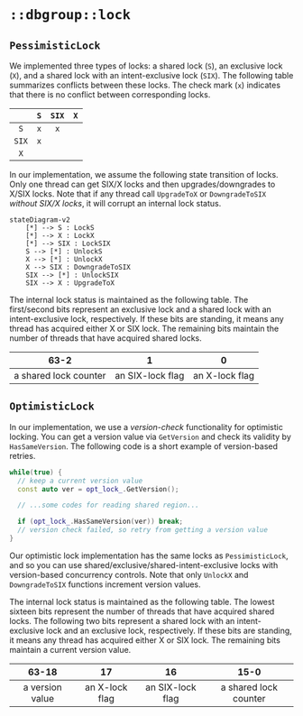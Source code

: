 # `::dbgroup::lock`

## `PessimisticLock`

We implemented three types of locks: a shared lock (`S`), an exclusive lock (`X`), and a shared lock with an intent-exclusive lock (`SIX`). The following table summarizes conflicts between these locks. The check mark (`x`) indicates that there is no conflict between corresponding locks.

|| `S` | `SIX` | `X` |
|:-:|:-:|:-:|:-:|
| `S` | `x` | `x` | |
| `SIX` | `x` | | |
| `X` | | | |

In our implementation, we assume the following state transition of locks. Only one thread can get SIX/X locks and then upgrades/downgrades to X/SIX locks. Note that if any thread call `UpgradeToX` or `DowngradeToSIX` *without SIX/X locks*, it will corrupt an internal lock status.

```mermaid
stateDiagram-v2
    [*] --> S : LockS
    [*] --> X : LockX
    [*] --> SIX : LockSIX
    S --> [*] : UnlockS
    X --> [*] : UnlockX
    X --> SIX : DowngradeToSIX
    SIX --> [*] : UnlockSIX
    SIX --> X : UpgradeToX
```

The internal lock status is maintained as the following table. The first/second bits represent an exclusive lock and a shared lock with an intent-exclusive lock, respectively. If these bits are standing, it means any thread has acquired either X or SIX lock. The remaining bits maintain the number of threads that have acquired shared locks.

| 63-2 | 1 | 0 |
|:-:|:-:|:-:|
| a shared lock counter | an SIX-lock flag | an X-lock flag|

## `OptimisticLock`

In our implementation, we use a *version-check* functionality for optimistic locking. You can get a version value via `GetVersion` and check its validity by `HasSameVersion`. The following code is a short example of version-based retries.

```cpp
while(true) {
  // keep a current version value
  const auto ver = opt_lock_.GetVersion();

  // ...some codes for reading shared region...

  if (opt_lock_.HasSameVersion(ver)) break;
  // version check failed, so retry from getting a version value
}
```

Our optimistic lock implementation has the same locks as `PessimisticLock`, and so you can use shared/exclusive/shared-intent-exclusive locks with version-based concurrency controls. Note that only `UnlockX` and `DowngradeToSIX` functions increment version values.

The internal lock status is maintained as the following table. The lowest sixteen bits represent the number of threads that have acquired shared locks. The following two bits represent a shared lock with an intent-exclusive lock and an exclusive lock, respectively. If these bits are standing, it means any thread has acquired either X or SIX lock. The remaining bits maintain a current version value.

| 63-18 | 17 | 16 | 15-0 |
|:-:|:-:|:-:|:-:|
| a version value | an X-lock flag | an SIX-lock flag | a shared lock counter |
